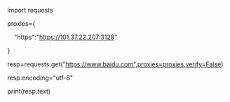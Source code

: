 import requests

proxies={

    "https":"https://101.37.22.207:3128"

}

resp=requests.get("https://www.baidu.com",proxies=proxies,verify=False)

resp.encoding="utf-8"

print(resp.text)